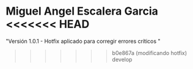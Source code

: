 Miguel Angel Escalera Garcia
<<<<<<< HEAD
=======
"Versión 1.0.1 - Hotfix aplicado para corregir errores críticos  "
>>>>>>> b0e867a (modificando hotfix)
develop
